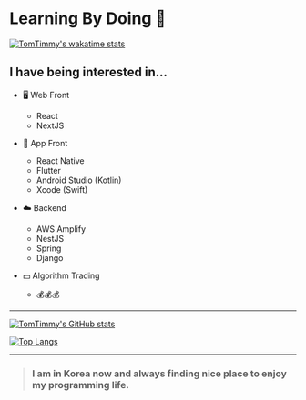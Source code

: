 Learning By Doing 🏃
==
[![TomTimmy's wakatime stats](https://github-readme-stats.vercel.app/api/wakatime?username=TomTimmy)](https://github.com/anuraghazra/github-readme-stats)


I have being interested in...
--
- 🖥 Web Front 
  - React 
  - NextJS

- 📱 App Front
  - React Native
  - Flutter
  - Android Studio (Kotlin)
  - Xcode (Swift)
  
- ☁️ Backend
  - AWS Amplify
  - NestJS
  - Spring
  - Django 

- 💵 Algorithm Trading
  -  💰💰💰
  
  
  
  
  
  
---

[![TomTimmy's GitHub stats](https://github-readme-stats.vercel.app/api?username=TomTimmy)](https://github.com/anuraghazra/github-readme-stats)


[![Top Langs](https://github-readme-stats.vercel.app/api/top-langs/?username=TomTimmy&layout=compact)](https://github.com/anuraghazra/github-readme-stats)

---

  
> ### I am in Korea now and always finding nice place to enjoy my programming life.  

